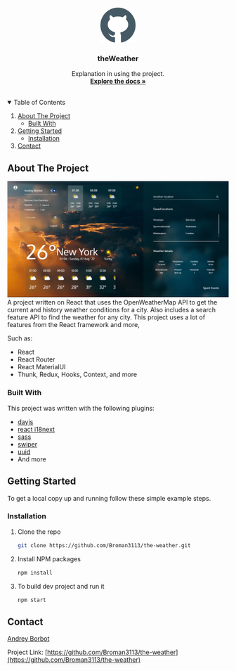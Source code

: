 <!-- PROJECT LOGO -->
<br />
<p align="center">
  <a href="https://github.com/Broman3113/the-weather">
    <img src="github.svg" alt="Logo" width="80" height="80">
  </a>

<h3 align="center">theWeather</h3>

  <p align="center">
    Explanation in using the project.
    <br />
    <a href="https://github.com/Broman3113/the-weather"><strong>Explore the docs »</strong></a>
    <br />
    <br />
  </p>



<!-- TABLE OF CONTENTS -->
<details open="open">
  <summary>Table of Contents</summary>
  <ol>
    <li>
      <a href="#about-the-project">About The Project</a>
      <ul>
        <li><a href="#built-with">Built With</a></li>
      </ul>
    </li>
    <li>
      <a href="#getting-started">Getting Started</a>
      <ul>
        <li><a href="#installation">Installation</a></li>
      </ul>
    </li>
    <li><a href="#contact">Contact</a></li>
  </ol>
</details>



<!-- ABOUT THE PROJECT -->

## About The Project
<img src="project-image.png" alt="weatherPage">
A project written on React that uses the OpenWeatherMap API to get the current and history weather conditions for a city. Also includes a search feature API to find the weather for any city.
This project uses a lot of features from the React framework and more,

Such as:

* React
* React Router
* React MaterialUI
* Thunk, Redux, Hooks, Context, and more 

### Built With

This project was written with the following plugins:

* [dayjs](https://day.js.org/)
* [react i18next](https://react.i18next.com/)
* [sass](https://sass-lang.com/)
* [swiper](https://swiperjs.com/react)
* [uuid](https://www.npmjs.com/package/uuid)
* And more

<!-- GETTING STARTED -->

## Getting Started

To get a local copy up and running follow these simple example steps.

### Installation

1. Clone the repo
   ```sh
   git clone https://github.com/Broman3113/the-weather.git
   ```
2. Install NPM packages
   ```sh
   npm install
   ```
3. To build dev project and run it
   ```sh
   npm start
   ```

## Contact

[Andrey Borbot](https://github.com/Broman3113)

Project Link: [https://github.com/Broman3113/the-weather](https://github.com/Broman3113/the-weather)
